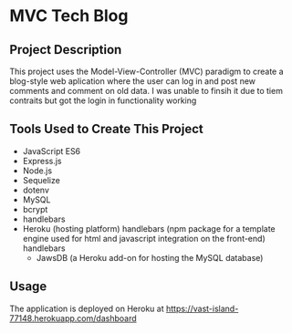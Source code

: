 # MVC Tech Blog

## Project Description
This project uses the Model-View-Controller (MVC) paradigm to create a blog-style web aplication where the user can log in and post new comments and comment on old data. I was unable to finsih it due to tiem contraits but got the login in functionality working
## Tools Used to Create This Project
* JavaScript ES6
* Express.js
* Node.js
* Sequelize
* dotenv 
* MySQL
* bcrypt 
* handlebars 
* Heroku (hosting platform) handlebars (npm package for a template engine used for html and javascript integration on the front-end)
 handlebars 
  * JawsDB (a Heroku add-on for hosting the MySQL database)

## Usage
The application is deployed on Heroku at https://vast-island-77148.herokuapp.com/dashboard
